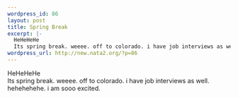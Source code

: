 ```yaml
--- 
wordpress_id: 86
layout: post
title: Spring Break
excerpt: |-
  HeHeHeHe
  Its spring break. weeee. off to colorado. i have job interviews as well. hehehehehe. i am sooo excited.
wordpress_url: http://new.nata2.org/?p=86
---
```

HeHeHeHe<br>
Its spring break. weeee. off to colorado. i have job interviews as well. hehehehehe. i am sooo excited.
